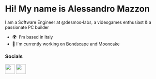 Hi! My name is Alessandro Mazzon
=========================================================================================================================================

I am a Software Engineer at @desmos-labs, a videogames enthusiast & a passionate PC builder

* 🌍  I'm based in Italy
* 🚀  I'm currently working on [Bondscape](https://bondscape.desmos.network) and [Mooncake](https://mooncake.space/)

### Socials

<p align="left"> <a href="https://www.linkedin.com/in/ale-mazzon" target="_blank" rel="noreferrer"><img src="https://raw.githubusercontent.com/danielcranney/readme-generator/main/public/icons/socials/linkedin.svg" width="32" height="32" /></a> <a href="https://www.twitter.com/ale_mazzon" target="_blank" rel="noreferrer"><img src="https://raw.githubusercontent.com/danielcranney/readme-generator/main/public/icons/socials/twitter.svg" width="32" height="32" /></a></p>
